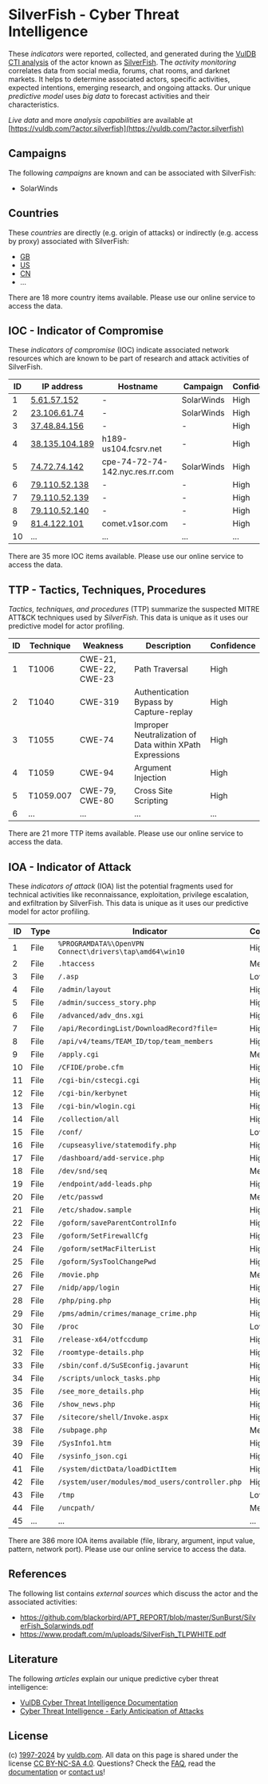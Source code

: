 # SilverFish - Cyber Threat Intelligence

These _indicators_ were reported, collected, and generated during the [VulDB CTI analysis](https://vuldb.com/?kb.cti) of the actor known as [SilverFish](https://vuldb.com/?actor.silverfish). The _activity monitoring_ correlates data from social media, forums, chat rooms, and darknet markets. It helps to determine associated actors, specific activities, expected intentions, emerging research, and ongoing attacks. Our unique _predictive model_ uses _big data_ to forecast activities and their characteristics.

_Live data_ and more _analysis capabilities_ are available at [https://vuldb.com/?actor.silverfish](https://vuldb.com/?actor.silverfish)

## Campaigns

The following _campaigns_ are known and can be associated with SilverFish:

* SolarWinds

## Countries

These _countries_ are directly (e.g. origin of attacks) or indirectly (e.g. access by proxy) associated with SilverFish:

* [GB](https://vuldb.com/?country.gb)
* [US](https://vuldb.com/?country.us)
* [CN](https://vuldb.com/?country.cn)
* ...

There are 18 more country items available. Please use our online service to access the data.

## IOC - Indicator of Compromise

These _indicators of compromise_ (IOC) indicate associated network resources which are known to be part of research and attack activities of SilverFish.

ID | IP address | Hostname | Campaign | Confidence
-- | ---------- | -------- | -------- | ----------
1 | [5.61.57.152](https://vuldb.com/?ip.5.61.57.152) | - | SolarWinds | High
2 | [23.106.61.74](https://vuldb.com/?ip.23.106.61.74) | - | SolarWinds | High
3 | [37.48.84.156](https://vuldb.com/?ip.37.48.84.156) | - | - | High
4 | [38.135.104.189](https://vuldb.com/?ip.38.135.104.189) | h189-us104.fcsrv.net | - | High
5 | [74.72.74.142](https://vuldb.com/?ip.74.72.74.142) | cpe-74-72-74-142.nyc.res.rr.com | SolarWinds | High
6 | [79.110.52.138](https://vuldb.com/?ip.79.110.52.138) | - | - | High
7 | [79.110.52.139](https://vuldb.com/?ip.79.110.52.139) | - | - | High
8 | [79.110.52.140](https://vuldb.com/?ip.79.110.52.140) | - | - | High
9 | [81.4.122.101](https://vuldb.com/?ip.81.4.122.101) | comet.v1sor.com | - | High
10 | ... | ... | ... | ...

There are 35 more IOC items available. Please use our online service to access the data.

## TTP - Tactics, Techniques, Procedures

_Tactics, techniques, and procedures_ (TTP) summarize the suspected MITRE ATT&CK techniques used by _SilverFish_. This data is unique as it uses our predictive model for actor profiling.

ID | Technique | Weakness | Description | Confidence
-- | --------- | -------- | ----------- | ----------
1 | T1006 | CWE-21, CWE-22, CWE-23 | Path Traversal | High
2 | T1040 | CWE-319 | Authentication Bypass by Capture-replay | High
3 | T1055 | CWE-74 | Improper Neutralization of Data within XPath Expressions | High
4 | T1059 | CWE-94 | Argument Injection | High
5 | T1059.007 | CWE-79, CWE-80 | Cross Site Scripting | High
6 | ... | ... | ... | ...

There are 21 more TTP items available. Please use our online service to access the data.

## IOA - Indicator of Attack

These _indicators of attack_ (IOA) list the potential fragments used for technical activities like reconnaissance, exploitation, privilege escalation, and exfiltration by SilverFish. This data is unique as it uses our predictive model for actor profiling.

ID | Type | Indicator | Confidence
-- | ---- | --------- | ----------
1 | File | `%PROGRAMDATA%\OpenVPN Connect\drivers\tap\amd64\win10` | High
2 | File | `.htaccess` | Medium
3 | File | `/.asp` | Low
4 | File | `/admin/layout` | High
5 | File | `/admin/success_story.php` | High
6 | File | `/advanced/adv_dns.xgi` | High
7 | File | `/api/RecordingList/DownloadRecord?file=` | High
8 | File | `/api/v4/teams/TEAM_ID/top/team_members` | High
9 | File | `/apply.cgi` | Medium
10 | File | `/CFIDE/probe.cfm` | High
11 | File | `/cgi-bin/cstecgi.cgi` | High
12 | File | `/cgi-bin/kerbynet` | High
13 | File | `/cgi-bin/wlogin.cgi` | High
14 | File | `/collection/all` | High
15 | File | `/conf/` | Low
16 | File | `/cupseasylive/statemodify.php` | High
17 | File | `/dashboard/add-service.php` | High
18 | File | `/dev/snd/seq` | Medium
19 | File | `/endpoint/add-leads.php` | High
20 | File | `/etc/passwd` | Medium
21 | File | `/etc/shadow.sample` | High
22 | File | `/goform/saveParentControlInfo` | High
23 | File | `/goform/SetFirewallCfg` | High
24 | File | `/goform/setMacFilterList` | High
25 | File | `/goform/SysToolChangePwd` | High
26 | File | `/movie.php` | Medium
27 | File | `/nidp/app/login` | High
28 | File | `/php/ping.php` | High
29 | File | `/pms/admin/crimes/manage_crime.php` | High
30 | File | `/proc` | Low
31 | File | `/release-x64/otfccdump` | High
32 | File | `/roomtype-details.php` | High
33 | File | `/sbin/conf.d/SuSEconfig.javarunt` | High
34 | File | `/scripts/unlock_tasks.php` | High
35 | File | `/see_more_details.php` | High
36 | File | `/show_news.php` | High
37 | File | `/sitecore/shell/Invoke.aspx` | High
38 | File | `/subpage.php` | Medium
39 | File | `/SysInfo1.htm` | High
40 | File | `/sysinfo_json.cgi` | High
41 | File | `/system/dictData/loadDictItem` | High
42 | File | `/system/user/modules/mod_users/controller.php` | High
43 | File | `/tmp` | Low
44 | File | `/uncpath/` | Medium
45 | ... | ... | ...

There are 386 more IOA items available (file, library, argument, input value, pattern, network port). Please use our online service to access the data.

## References

The following list contains _external sources_ which discuss the actor and the associated activities:

* https://github.com/blackorbird/APT_REPORT/blob/master/SunBurst/SilverFish_Solarwinds.pdf
* https://www.prodaft.com/m/uploads/SilverFish_TLPWHITE.pdf

## Literature

The following _articles_ explain our unique predictive cyber threat intelligence:

* [VulDB Cyber Threat Intelligence Documentation](https://vuldb.com/?kb.cti)
* [Cyber Threat Intelligence - Early Anticipation of Attacks](https://www.scip.ch/en/?labs.20201022)

## License

(c) [1997-2024](https://vuldb.com/?kb.changelog) by [vuldb.com](https://vuldb.com/?kb.about). All data on this page is shared under the license [CC BY-NC-SA 4.0](https://creativecommons.org/licenses/by-nc-sa/4.0/). Questions? Check the [FAQ](https://vuldb.com/?kb.faq), read the [documentation](https://vuldb.com/?kb) or [contact us](https://vuldb.com/?contact)!
